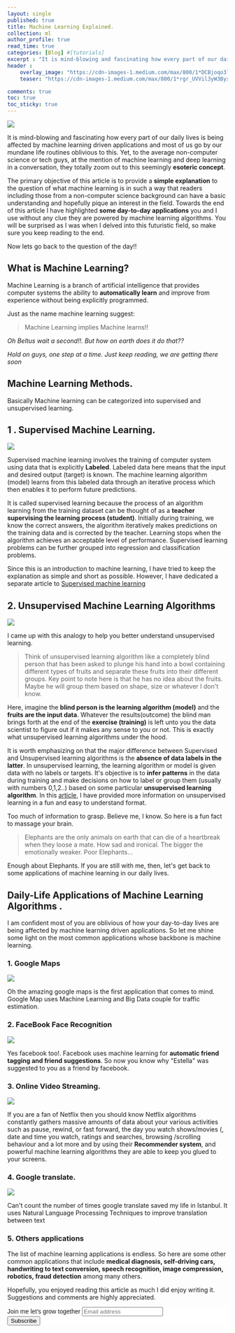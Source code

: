 ```yaml
---
layout: single
published: true
title: Machine Learning Explained.
collection: ml
author_profile: true
read_time: true
categories: [Blog] #[tutorials]
excerpt : "It is mind-blowing and fascinating how every part of our daily lives is being affected by machine learning driven applications and most of us go by our mundane life routines oblivious to this."
header :
    overlay_image: "https://cdn-images-1.medium.com/max/800/1*DCBjoqo3lLcxuthD_cEKQA.png"
    teaser: "https://cdn-images-1.medium.com/max/800/1*rgr_UVVil3yW3ByxyX00ew.png"

comments: true
toc: true
toc_sticky: true
---
```

<div id="fb-root"></div>
<script async defer crossorigin="anonymous" src="https://connect.facebook.net/en_US/sdk.js#xfbml=1&version=v6.0"></script>

![](https://cdn-images-1.medium.com/max/800/1*rgr_UVVil3yW3ByxyX00ew.png)

It is mind-blowing and fascinating how every part of our daily lives is being affected by machine learning driven applications and most of us go by our mundane life routines oblivious to this. Yet, to the average non-computer science or tech guys, at the mention of machine learning and deep learning in a conversation, they totally zoom out to this seemingly **esoteric concept**.

The primary objective of this article is to provide a **simple explanation** to the question of what machine learning is in such a way that readers including those from a non-computer science background can have a basic understanding and hopefully pique an interest in the field. Towards the end of this article I have highlighted **some day-to-day applications** you and I use without any clue they are powered by machine learning algorithms. You will be surprised as I was when I delved into this futuristic field, so make sure you keep reading to the end.

Now lets go back to the question of the day!!

## What is Machine Learning?

Machine Learning is a branch of artificial intelligence that provides computer systems the ability to **automatically learn** and improve from experience without being explicitly programmed.

Just as the name machine learning suggest:
> Machine Learning implies Machine learns!!

*Oh Beltus wait a second!!. But how on earth does it do that??*

*Hold on guys, one step at a time. Just keep reading, we are getting there soon*


## Machine Learning Methods.

Basically Machine learning can be categorized into supervised and unsupervised learning.

## 1 . Supervised Machine Learning.
![](https://cdn-images-1.medium.com/max/800/1*QBU299rVUhUvh1Mey4KF2w.jpeg)

Supervised machine learning involves the training of computer system using data that is explicitly **Labeled**. Labeled data here means that the input and desired output (target) is known. The machine learning algorithm (model) learns from this labeled data through an iterative process which then enables it to perform future predictions.

It is called supervised learning because the process of an algorithm learning from the training dataset can be thought of as a **teacher supervising the learning process (student)**. Initially during training, we know the correct answers, the algorithm iteratively makes predictions on the training data and is corrected by the teacher. Learning stops when the algorithm achieves an acceptable level of performance. Supervised learning problems can be further grouped into regression and classification problems.

Since this is an introduction to machine learning, I have tried to keep the explanation as simple and short as possible. However, I have dedicated a separate article to [Supervised machine learning](https://beltus.github.io/vision/blog/supervised-unsupervised-learning/)


## 2. Unsupervised Machine Learning Algorithms

![](https://cdn-images-1.medium.com/max/800/1*--uTgnqvscJqg1acuqqd5Q.png)

I came up with this analogy to help you better understand unsupervised learning.
>Think of unsupervised learning algorithm like a completely blind person that has been asked to plunge his hand into a bowl containing different types of fruits and separate these fruits into their different groups. Key point to note here is that he has no idea about the fruits. Maybe he will group them based on shape, size or whatever I don't know.

Here, imagine the **blind person is the learning algorithm (model)** and the **fruits are the input data**. Whatever the results(outcome) the blind man brings forth at the end of the **exercise (training)** is left unto you the data scientist to figure out if it makes any sense to you or not. This is exactly what unsupervised learning algorithms under the hood.

It is worth emphasizing on that the major difference between Supervised and Unsupervised learning algorithms is the **absence of data labels in the latter**. In unsupervised learning, the learning algorithm or model is given data with no labels or targets. It's objective is to **infer patterns** in the data during training and make decisions on how to label or group them (usually with numbers 0,1,2..) based on some particular **unsupervised learning algorithm**. In this [article](https://beltus.github.io/vision/blog/supervised-unsupervised-learning/), I have provided more information on unsupervised learning in a fun and easy to understand format.

Too much of information to grasp. Believe me, I know. So here is a fun fact to massage your brain.
> Elephants are the only animals on earth that can die of a heartbreak when they loose a mate. How sad and ironical. The bigger the emotionally weaker. Poor Elephants...

Enough about Elephants. If you are still with me, then, let's get back to some applications of machine learning in our daily lives.

## Daily-Life Applications of Machine Learning Algorithms .
I am confident most of you are oblivious of how your day-to-day lives are being affected by machine learning driven applications. So let me shine some light on the most common applications whose backbone is machine learning.

### 1. Google Maps
![](https://cdn-images-1.medium.com/max/600/1*Z9ny2RHdLVE9XgxKD8R7eA.jpeg)

Oh the amazing google maps is the first application that comes to mind. Google Map uses Machine Learning and Big Data couple for traffic estimation.

### 2. FaceBook Face Recognition
![](https://cdn-images-1.medium.com/max/800/1*JEXPSKSZyva-ffOkiWdL6w.png)

Yes facebook too!. Facebook uses machine learning for **automatic friend tagging and friend suggestions**. So now you know why "Estella" was suggested to you as a friend by facebook.

### 3. Online Video Streaming.
![](https://cdn-images-1.medium.com/max/800/1*1UcE_0pfUwYnqtTkAEkEsg.jpeg)

If you are a fan of Netflix then you should know Netflix algorithms constantly gathers massive amounts of data about your various activities such as pause, rewind, or fast forward, the day you watch shows/movies (, date and time you watch, ratings and searches, browsing /scrolling behaviour and a lot more and by using their **Recommender system**, and powerful machine learning algorithms they are able to keep you glued to your screens.

### 4. Google translate.
![](https://cdn-images-1.medium.com/max/800/1*6A-QTGYj6ArwbHOUZmzTLQ.jpeg)

Can't count the number of times google translate saved my life in Istanbul. It uses Natural Language Processing Techniques to improve translation between text


### 5. Others applications
The list of machine learning applications is endless. So here are some other common applications that include **medical diagnosis, self-driving cars, handwriting to text conversion, speech recognition, image compression, robotics, fraud detection** among many others.

Hopefully, you enjoyed reading this article as much I did enjoy writing it. Suggestions and comments are highly appreciated.

<!-- Begin Mailchimp Signup Form -->
<link href="//cdn-images.mailchimp.com/embedcode/horizontal-slim-10_7.css" rel="stylesheet" type="text/css">
<style type="text/css">
	#mc_embed_signup{background:#fff; clear:left; font:14px Helvetica,Arial,sans-serif; width:100%;}
	/* Add your own Mailchimp form style overrides in your site stylesheet or in this style block.
	   We recommend moving this block and the preceding CSS link to the HEAD of your HTML file. */
</style>
<div id="mc_embed_signup">
<form action="https://github.us4.list-manage.com/subscribe/post?u=ca4847e09fa3eca66eff34e12&amp;id=cf9e9cda45" method="post" id="mc-embedded-subscribe-form" name="mc-embedded-subscribe-form" class="validate" target="_blank" novalidate>
    <div id="mc_embed_signup_scroll">
	<label for="mce-EMAIL">Join me let's grow together</label>
	<input type="email" value="" name="EMAIL" class="email" id="mce-EMAIL" placeholder="Email address" required>
    <!-- real people should not fill this in and expect good things - do not remove this or risk form bot signups-->
    <div style="position: absolute; left: -5000px;" aria-hidden="true"><input type="text" name="b_ca4847e09fa3eca66eff34e12_cf9e9cda45" tabindex="-1" value=""></div>
    <div class="clear"><input type="submit" value="Subscribe" name="subscribe" id="mc-embedded-subscribe" class="button"></div>
    </div>
</form>
</div>

<!--End mc_embed_signup-->

<div class="fb-comments" data-href="https://beltus.github.io/vision/blog/what-is-machine-learning/" data-width="450" data-numposts="10"></div>
